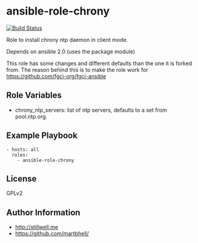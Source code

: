 ansible-role-chrony
================

[![Build Status](https://travis-ci.org/CSCfi/ansible-role-chrony.svg?branch=master)](https://travis-ci.org/CSCfi/ansible-role-chrony)

Role to install chrony ntp daemon in client mode.

Depends on ansible 2.0 (uses the package module)

This role has some changes and different defaults than the one it is forked from. The reason behind this is to make the role work for https://github.com/fgci-org/fgci-ansible

Role Variables
--------------

- chrony_ntp_servers: list of ntp servers, defaults to a set from pool.ntp.org.

Example Playbook
-------------------------

    - hosts: all
      roles:
        - ansible-role-chrony

License
-------

GPLv2

Author Information
------------------

- http://stillwell.me
- https://github.com/martbhell/
